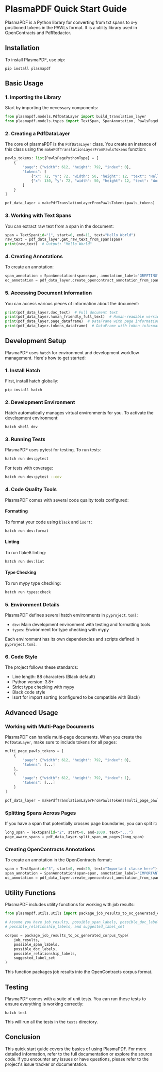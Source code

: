 # PlasmaPDF Quick Start Guide

PlasmaPDF is a Python library for converting from txt spans to x-y positioned tokens in the PAWLs format. It is a utility library used in OpenContracts and PdfRedactor. 

## Installation

To install PlasmaPDF, use pip:

```
pip install plasmapdf
```

## Basic Usage

### 1. Importing the Library

Start by importing the necessary components:

```python
from plasmapdf.models.PdfDataLayer import build_translation_layer
from plasmapdf.models.types import TextSpan, SpanAnnotation, PawlsPagePythonType
```

### 2. Creating a PdfDataLayer

The core of plasmaPDF is the `PdfDataLayer` class. You create an instance of this class using
the `makePdfTranslationLayerFromPawlsTokens` function:

```python
pawls_tokens: list[PawlsPagePythonType] = [
    {
        "page": {"width": 612, "height": 792, "index": 0},
        "tokens": [
            {"x": 72, "y": 72, "width": 50, "height": 12, "text": "Hello"},
            {"x": 130, "y": 72, "width": 50, "height": 12, "text": "World"}
        ]
    }
]

pdf_data_layer = makePdfTranslationLayerFromPawlsTokens(pawls_tokens)
```

### 3. Working with Text Spans

You can extract raw text from a span in the document:

```python
span = TextSpan(id="1", start=0, end=11, text="Hello World")
raw_text = pdf_data_layer.get_raw_text_from_span(span)
print(raw_text)  # Output: "Hello World"
```

### 4. Creating Annotations

To create an annotation:

```python
span_annotation = SpanAnnotation(span=span, annotation_label="GREETING")
oc_annotation = pdf_data_layer.create_opencontract_annotation_from_span(span_annotation)
```

### 5. Accessing Document Information

You can access various pieces of information about the document:

```python
print(pdf_data_layer.doc_text)  # Full document text
print(pdf_data_layer.human_friendly_full_text)  # Human-readable version of the text
print(pdf_data_layer.page_dataframe)  # DataFrame with page information
print(pdf_data_layer.tokens_dataframe)  # DataFrame with token information
```

## Development Setup

PlasmaPDF uses `hatch` for environment and development workflow management. Here's how to get started:

### 1. Install Hatch

First, install hatch globally:

```bash
pip install hatch
```

### 2. Development Environment

Hatch automatically manages virtual environments for you. To activate the development environment:

```bash
hatch shell dev
```

### 3. Running Tests

PlasmaPDF uses pytest for testing. To run tests:

```bash
hatch run dev:pytest
```

For tests with coverage:

```bash
hatch run dev:pytest --cov
```

### 4. Code Quality Tools

PlasmaPDF comes with several code quality tools configured:

#### Formatting
To format your code using `black` and `isort`:

```bash
hatch run dev:format
```

#### Linting
To run flake8 linting:

```bash
hatch run dev:lint
```

#### Type Checking
To run mypy type checking:

```bash
hatch run types:check
```

### 5. Environment Details

PlasmaPDF defines several hatch environments in `pyproject.toml`:

- `dev`: Main development environment with testing and formatting tools
- `types`: Environment for type checking with mypy

Each environment has its own dependencies and scripts defined in `pyproject.toml`.

### 6. Code Style

The project follows these standards:
- Line length: 88 characters (Black default)
- Python version: 3.8+
- Strict type checking with mypy
- Black code style
- Isort for import sorting (configured to be compatible with Black)

## Advanced Usage

### Working with Multi-Page Documents

PlasmaPDF can handle multi-page documents. When you create the `PdfDataLayer`, make sure to include tokens for all
pages:

```python
multi_page_pawls_tokens = [
    {
        "page": {"width": 612, "height": 792, "index": 0},
        "tokens": [...]
    },
    {
        "page": {"width": 612, "height": 792, "index": 1},
        "tokens": [...]
    }
]

pdf_data_layer = makePdfTranslationLayerFromPawlsTokens(multi_page_pawls_tokens)
```

### Splitting Spans Across Pages

If you have a span that potentially crosses page boundaries, you can split it:

```python
long_span = TextSpan(id="2", start=0, end=1000, text="...")
page_aware_spans = pdf_data_layer.split_span_on_pages(long_span)
```

### Creating OpenContracts Annotations

To create an annotation in the OpenContracts format:

```python
span = TextSpan(id="3", start=0, end=20, text="Important clause here")
span_annotation = SpanAnnotation(span=span, annotation_label="IMPORTANT_CLAUSE")
oc_annotation = pdf_data_layer.create_opencontract_annotation_from_span(span_annotation)
```

## Utility Functions

PlasmaPDF includes utility functions for working with job results:

```python
from plasmapdf.utils.utils import package_job_results_to_oc_generated_corpus_type

# Assume you have job_results, possible_span_labels, possible_doc_labels, 
# possible_relationship_labels, and suggested_label_set

corpus = package_job_results_to_oc_generated_corpus_type(
    job_results,
    possible_span_labels,
    possible_doc_labels,
    possible_relationship_labels,
    suggested_label_set
)
```

This function packages job results into the OpenContracts corpus format.

## Testing

PlasmaPDF comes with a suite of unit tests. You can run these tests to ensure everything is working correctly:

```
hatch test
```

This will run all the tests in the `tests` directory.

## Conclusion

This quick start guide covers the basics of using PlasmaPDF. For more detailed information, refer to the full
documentation or explore the source code. If you encounter any issues or have questions, please refer to the project's
issue tracker or documentation.
